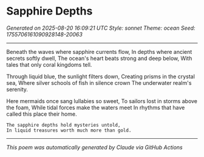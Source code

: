 # Sapphire Depths

*Generated on 2025-08-20 16:09:21 UTC*
*Style: sonnet*
*Theme: ocean*
*Seed: 1755706161090928148-20063*

---

Beneath the waves where sapphire currents flow,
In depths where ancient secrets softly dwell,
The ocean's heart beats strong and deep below,
With tales that only coral kingdoms tell.

Through liquid blue, the sunlight filters down,
Creating prisms in the crystal sea,
Where silver schools of fish in silence crown
The underwater realm's serenity.

Here mermaids once sang lullabies so sweet,
To sailors lost in storms above the foam,
While tidal forces make the waters meet
In rhythms that have called this place their home.

    The sapphire depths hold mysteries untold,
    In liquid treasures worth much more than gold.

---

*This poem was automatically generated by Claude via GitHub Actions*